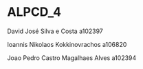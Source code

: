 # ALPCD_4

David José Silva e Costa a102397	

Ioannis Nikolaos Kokkinovrachos a106820	

Joao Pedro Castro Magalhaes Alves a102394	
